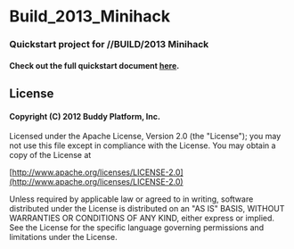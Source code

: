 Build_2013_Minihack
===================

### Quickstart project for //BUILD/2013 Minihack

#### Check out the full quickstart document [here](https://github.com/BuddyPlatform/Build_2013_Minihack/wiki/BUILD-2013---Buddy-Platform-Quickstart).


## License

#### Copyright (C) 2012 Buddy Platform, Inc.


Licensed under the Apache License, Version 2.0 (the "License"); you may not
use this file except in compliance with the License. You may obtain a copy of
the License at

  [http://www.apache.org/licenses/LICENSE-2.0](http://www.apache.org/licenses/LICENSE-2.0)

Unless required by applicable law or agreed to in writing, software
distributed under the License is distributed on an "AS IS" BASIS, WITHOUT
WARRANTIES OR CONDITIONS OF ANY KIND, either express or implied. See the
License for the specific language governing permissions and limitations under
the License.
